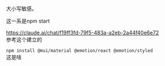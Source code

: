 大小写敏感。

这一系是npm start

https://claude.ai/chat/f19ff3fd-79f5-483a-a2eb-2a44f40e6e72  
参考这个建立的

`npm install @mui/material @emotion/react @emotion/styled`  
这是啥
